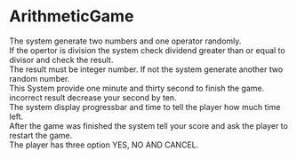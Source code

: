 # ArithmeticGame
The system generate two numbers and one operator randomly.  
If the opertor is division the system check dividend greater than or equal to divisor and check the result.  
The result must be integer number. If not the system generate another two random number.  
This System provide one minute and thirty second to finish the game.  
incorrect result decrease your second by ten.  
The system  display progressbar and time to tell the player how much time left.   
After the game was finished the system tell your score and ask the player to restart the game.  
The player has three option YES, NO AND CANCEL.
